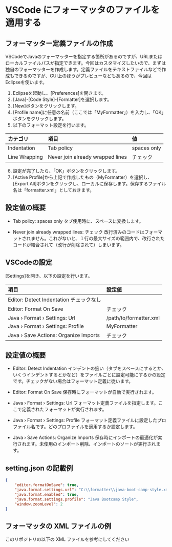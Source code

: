 # VSCode にフォーマッタのファイルを適用する

## フォーマッター定義ファイルの作成

VSCodeでJavaのフォーマッターを指定する箇所があるのですが、URLまたはローカルファイルパスが指定できます。今回はカスタマイズしたいので、まずは独自のフォーマッターを作成します。定義ファイルをテキストファイルなどで作成もできるのですが、GUI上のほうがプレビューなどもあるので、今回はEclipseを使います。

1. Eclipseを起動し、[Preferences]を開きます。
2. [Java]-[Code Style]-[Formatter]を選択します。
3. [New]ボタンをクリックします。
4. [Profile name]に任意の名前（ここでは「MyFormatter」）を入力し、「OK」ボタンをクリックします。
5. 以下のフォーマット設定を行います。　　

|カテゴリ	|項目	|値 |
|:-- |:-- |:-- |
|Indentation	|Tab policy	|spaces only |
|Line Wrapping	|Never join already wrapped lines	|チェック |

6. 設定が完了したら、「OK」ボタンをクリックします。
7. [Active Profile]から上記で作成したもの（MyFormatter）を選択し、[Export All]ボタンをクリックし、ローカルに保存します。保存するファイル名は「formatter.xml」としておきます。

## 設定値の概要

- Tab policy: spaces only
タブ使用時に、スペースに変換します。

- Never join already wrapped lines: チェック
改行済みのコードはフォーマットされません。これがないと、１行の最大サイズの範囲内で、改行されたコードが結合されて（改行が削除されて）しまいます。

## VSCodeの設定

[Settings]を開き、以下の設定を行います。

|項目	|設定値 |
|:-- |:-- |
|Editor: Detect Indentation	チェックなし |
|Editor: Format On Save	|チェック |
|Java › Format › Settings: Url	|/path/to/formatter.xml |
|Java › Format › Settings: Profile	|MyFormatter |
|Java › Save Actions: Organize Imports	|チェック |

## 設定値の概要

- Editor: Detect Indentation
インデントの扱い（タブをスペースにするとか、いくつインデントするとかなど）をファイルごとに設定可能にするかの設定です。チェックがない場合はフォーマット定義に従います。

- Editor: Format On Save
保存時にフォーマットが自動で実行されます。

- Java › Format › Settings: Url
フォーマット定義ファイルを指定します。ここで定義されたフォーマットが実行されます。

- Java › Format › Settings: Profile
フォーマット定義ファイルに設定したプロファイル名です。どのプロファイルを適用するか設定します。

- Java › Save Actions: Organize Imports
保存時にインポートの最適化が実行されます。未使用のインポート削除、インポートのソートが実行されます。

## setting.json の記載例

``` json
{
    "editor.formatOnSave": true,
    "java.format.settings.url": "C:\\formatter\\java-boot-camp-style.xml",
    "java.format.enabled": true,
    "java.format.settings.profile": "Java Bootcamp Style",
    "window.zoomLevel": 2
}
```

## フォーマッタの XML ファイルの例

このリポジトリの以下の XML ファイルを参考にしてください
